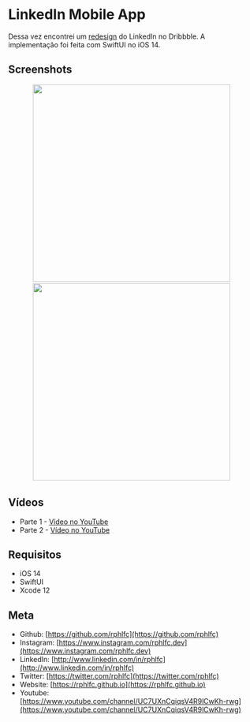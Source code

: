 # LinkedIn Mobile App
Dessa vez encontrei um [redesign](https://dribbble.com/shots/14234422-Linkedin-Mobile-App) do LinkedIn no Dribbble. A implementação foi feita com SwiftUI no iOS 14.

## Screenshots
<p align="center">
    <img src="https://user-images.githubusercontent.com/16376748/94209688-480a9980-fea3-11ea-95a3-972818e6a801.png" width="400">&nbsp;
    <img src="https://user-images.githubusercontent.com/16376748/94325761-5d042d00-ff76-11ea-873c-0a2b7c65c9f8.png" width="400">&nbsp;
</p>

## Vídeos
- Parte 1 - [Vídeo no YouTube](https://youtu.be/GCxxvM_aK_w)
- Parte 2 - [Vídeo no YouTube](https://youtu.be/T-G0TMQnM7I)
 
## Requisitos
- iOS 14
- SwiftUI
- Xcode 12

## Meta
- Github: [https://github.com/rphlfc](https://github.com/rphlfc)
- Instagram: [https://www.instagram.com/rphlfc.dev](https://www.instagram.com/rphlfc.dev)
- LinkedIn: [http://www.linkedin.com/in/rphlfc](http://www.linkedin.com/in/rphlfc)
- Twitter: [https://twitter.com/rphlfc](https://twitter.com/rphlfc)
- Website: [https://rphlfc.github.io](https://rphlfc.github.io)
- Youtube: [https://www.youtube.com/channel/UC7UXnCqiqsV4R9lCwKh-rwg](https://www.youtube.com/channel/UC7UXnCqiqsV4R9lCwKh-rwg)



